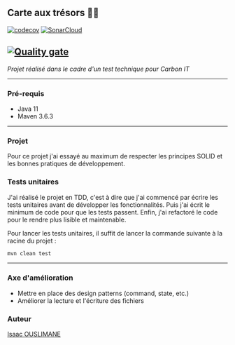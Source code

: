 ## Carte aux trésors 🏴‍☠️

[![codecov](https://codecov.io/gh/IsaacOus/carte-tresor-carbon-it/branch/main/graph/badge.svg?token=FALO81VHPO)](https://codecov.io/gh/IsaacOus/carte-tresor-carbon-it)
[![SonarCloud](https://github.com/IsaacOus/carte-tresor-carbon-it/actions/workflows/build.yml/badge.svg)](https://github.com/IsaacOus/carte-tresor-carbon-it/actions/workflows/build.yml)

[![Quality gate](https://sonarcloud.io/api/project_badges/quality_gate?project=isaacous_carte-tresor)](https://sonarcloud.io/summary/new_code?id=isaacous_carte-tresor)
---
_Projet réalisé dans le cadre d'un test technique pour Carbon IT_

---
### Pré-requis

- Java 11
- Maven 3.6.3

---

### Projet

Pour ce projet j'ai essayé au maximum de respecter les principes SOLID et les bonnes pratiques de développement.


### Tests unitaires

J'ai réalisé le projet en TDD, c'est à dire que j'ai commencé par écrire les tests unitaires avant de développer les fonctionnalités.
Puis j'ai écrit le minimum de code pour que les tests passent. Enfin, j'ai refactoré le code pour le rendre plus lisible et maintenable.

Pour lancer les tests unitaires, il suffit de lancer la commande suivante à la racine du projet :

```bash
mvn clean test
```
---


### Axe d'amélioration

- Mettre en place des design patterns (command, state, etc.)
- Améliorer la lecture et l'écriture des fichiers


### Auteur
[Isaac OUSLIMANE](https://github.com/IsaacOus)




